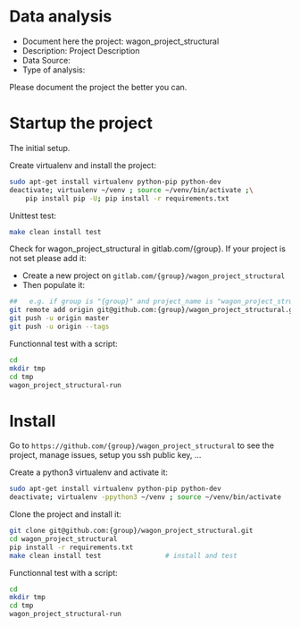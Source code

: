 # Data analysis
- Document here the project: wagon_project_structural
- Description: Project Description
- Data Source:
- Type of analysis:

Please document the project the better you can.

# Startup the project

The initial setup.

Create virtualenv and install the project:
```bash
sudo apt-get install virtualenv python-pip python-dev
deactivate; virtualenv ~/venv ; source ~/venv/bin/activate ;\
    pip install pip -U; pip install -r requirements.txt
```

Unittest test:
```bash
make clean install test
```

Check for wagon_project_structural in gitlab.com/{group}.
If your project is not set please add it:

- Create a new project on `gitlab.com/{group}/wagon_project_structural`
- Then populate it:

```bash
##   e.g. if group is "{group}" and project_name is "wagon_project_structural"
git remote add origin git@github.com:{group}/wagon_project_structural.git
git push -u origin master
git push -u origin --tags
```

Functionnal test with a script:

```bash
cd
mkdir tmp
cd tmp
wagon_project_structural-run
```

# Install

Go to `https://github.com/{group}/wagon_project_structural` to see the project, manage issues,
setup you ssh public key, ...

Create a python3 virtualenv and activate it:

```bash
sudo apt-get install virtualenv python-pip python-dev
deactivate; virtualenv -ppython3 ~/venv ; source ~/venv/bin/activate
```

Clone the project and install it:

```bash
git clone git@github.com:{group}/wagon_project_structural.git
cd wagon_project_structural
pip install -r requirements.txt
make clean install test                # install and test
```
Functionnal test with a script:

```bash
cd
mkdir tmp
cd tmp
wagon_project_structural-run
```

